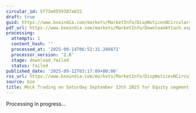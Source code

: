 ```yaml
---
circular_id: 5f73e0559387a632
draft: true
guid: https://www.bseindia.com/markets/MarketInfo/DispNoticesNCirculars.aspx?Noticeid={DBF33509-4079-47F1-9094-CE0785FF756A}&noticeno=20250912-1&dt=09/12/2025&icount=1&totcount=103&flag=0
pdf_url: https://www.bseindia.com/markets/MarketInfo/DownloadAttach.aspx?id=20250912-1&attachedId=
processing:
  attempts: 1
  content_hash: ''
  processed_at: '2025-09-14T06:52:31.286671'
  processor_version: '2.0'
  stage: download_failed
  status: failed
published_date: '2025-09-12T03:17:09+00:00'
rss_url: https://www.bseindia.com/markets/MarketInfo/DispNoticesNCirculars.aspx?Noticeid={DBF33509-4079-47F1-9094-CE0785FF756A}&noticeno=20250912-1&dt=09/12/2025&icount=1&totcount=103&flag=0
source: bse
title: Mock Trading on Saturday September 13th 2025 for Equity segment
---
```


Processing in progress...